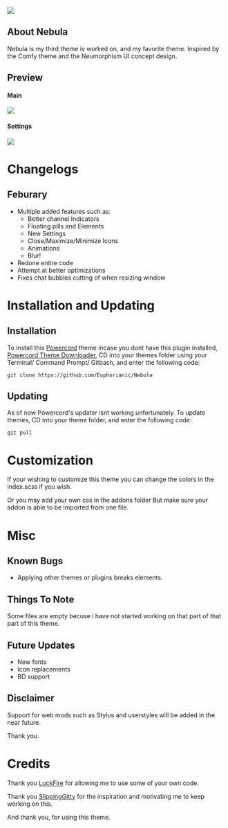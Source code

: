 ![](https://i.imgur.com/sYPNqok.png)

## About Nebula
 Nebula is my third theme iv worked on, and my favorite theme. Inspired by the Comfy theme and the Neumorphism UI concept design.
 
## Preview
#### Main
![](https://i.imgur.com/1MzsDOT.png)

#### Settings
![](https://i.imgur.com/uDa4u3e.png)

# Changelogs
## Feburary
- Multiple added features such as:
  - Better channel Indicators
  - Floating pills and Elements
  - New Settings 
  - Close/Maximize/Minimize Icons
  - Animations
  - Blur!
- Redone entire code
- Attempt at better optimizations
- Fixes chat bubbles cutting of when resizing window

# Installation and Updating

## Installation
To install this [Powercord](https://powercord.dev) theme incase you dont have this plugin installed, [Powercord Theme Downloader](https://github.com/ploogins/PowercordThemeDownloader), CD into your themes folder using your Terminal/ Command Prompt/ Gitbash, and enter the following code:
```
git clone https://github.com/Euphorianic/Nebula
```
## Updating
As of now Powercord's updater isnt working unfortunately. To update themes, CD into your theme folder, and enter the following code:
```
git pull
```
# Customization
If your wishing to customize this theme you can change the colors in the index.scss if you wish.

Or you may add your own css in the addons folder But make sure your addon is able to be imported from one file. 

# Misc

## Known Bugs
 - Applying other themes or plugins breaks elements.

## Things To Note
Some files are empty becuse i have not started working on that part of that part of this theme.

## Future Updates
- New fonts
- Icon replacements
- BD support

## Disclaimer
Support for web mods such as Stylus and userstyles will be added in the near future.

Thank you.

# Credits
Thank you [LuckFire](https://github.com/LuckFire) for allowing me to use some of your own code.

Thank you [SlippingGitty](https://github.com/slippinggitty) for the inspiration and motivating me to keep working on this.

And thank you, for using this theme.

